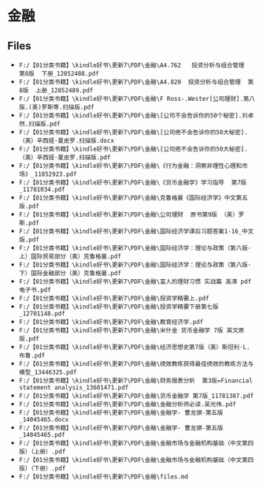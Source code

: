 # 金融

## Files

- `F:/【01分类书籍】\kindle好书\更新7\PDF\金融\A4.762   投资分析与组合管理  第8版  下册_12852488.pdf`
- `F:/【01分类书籍】\kindle好书\更新7\PDF\金融\A4.820  投资分析与组合管理  第8版  上册_12852489.pdf`
- `F:/【01分类书籍】\kindle好书\更新7\PDF\金融\F Ross-.Wester[公司理财].第八版.(美)罗斯等.扫描版.pdf`
- `F:/【01分类书籍】\kindle好书\更新7\PDF\金融\[公司不会告诉你的50个秘密].刘卓然.扫描版.pdf`
- `F:/【01分类书籍】\kindle好书\更新7\PDF\金融\[公司绝不会告诉你的50大秘密].（美）辛西娅·夏皮罗.扫描版.docx`
- `F:/【01分类书籍】\kindle好书\更新7\PDF\金融\[公司绝不会告诉你的50大秘密].（美）辛西娅·夏皮罗.扫描版.pdf`
- `F:/【01分类书籍】\kindle好书\更新7\PDF\金融\《行为金融：洞察非理性心理和市场》_11852923.pdf`
- `F:/【01分类书籍】\kindle好书\更新7\PDF\金融\《货币金融学》学习指导  第7版_11781034.pdf`
- `F:/【01分类书籍】\kindle好书\更新7\PDF\金融\克鲁格曼《国际经济学》中文第五版.pdf`
- `F:/【01分类书籍】\kindle好书\更新7\PDF\金融\公司理财  原书第9版 （美）罗斯.pdf`
- `F:/【01分类书籍】\kindle好书\更新7\PDF\金融\国际经济学课后习题答案1-16_中文版.pdf`
- `F:/【01分类书籍】\kindle好书\更新7\PDF\金融\国际经济学：理论与政策（第八版·上）国际贸易部分（美）克鲁格曼.pdf`
- `F:/【01分类书籍】\kindle好书\更新7\PDF\金融\国际经济学：理论与政策（第八版·下）国际金融部分（美）克鲁格曼.pdf`
- `F:/【01分类书籍】\kindle好书\更新7\PDF\金融\富人的理财习惯 实战篇 高清 pdf 电子书.pdf`
- `F:/【01分类书籍】\kindle好书\更新7\PDF\金融\投资学精要上.pdf`
- `F:/【01分类书籍】\kindle好书\更新7\PDF\金融\投资学精要下册第七版_12701148.pdf`
- `F:/【01分类书籍】\kindle好书\更新7\PDF\金融\教育经济学.pdf`
- `F:/【01分类书籍】\kindle好书\更新7\PDF\金融\米什金 货币金融学 7版 英文原版.pdf`
- `F:/【01分类书籍】\kindle好书\更新7\PDF\金融\经济思想史第7版（美）斯坦利·L.布鲁.pdf`
- `F:/【01分类书籍】\kindle好书\更新7\PDF\金融\绩效教练获得最佳绩效的教练方法与模型_13446325.pdf`
- `F:/【01分类书籍】\kindle好书\更新7\PDF\金融\财务报表分析  第3版=Financial statement analysis_13601471.pdf`
- `F:/【01分类书籍】\kindle好书\更新7\PDF\金融\货币金融学 第7版_11781387.pdf`
- `F:/【01分类书籍】\kindle好书\更新7\PDF\金融\金融分析师必读.吴光伟.pdf`
- `F:/【01分类书籍】\kindle好书\更新7\PDF\金融\金融学- 曹龙骐-第五版_14045465.docx`
- `F:/【01分类书籍】\kindle好书\更新7\PDF\金融\金融学- 曹龙骐-第五版_14045465.pdf`
- `F:/【01分类书籍】\kindle好书\更新7\PDF\金融\金融市场与金融机构基础（中文第四版）（上册）.pdf`
- `F:/【01分类书籍】\kindle好书\更新7\PDF\金融\金融市场与金融机构基础（中文第四版）（下册）.pdf`
- `F:/【01分类书籍】\kindle好书\更新7\PDF\金融\files.md`
